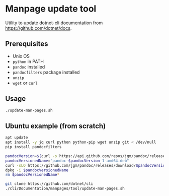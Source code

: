 # Manpage update tool

Utility to update dotnet-cli documentation from https://github.com/dotnet/docs.

## Prerequisites

* Unix OS
* `python` in PATH
* `pandoc` installed
* `pandocfilters` package installed
* `unzip`
* `wget` or `curl`

## Usage

```sh
./update-man-pages.sh
```

## Ubuntu example (from scratch)

```sh
apt update
apt install -y jq curl python python-pip wget unzip git < /dev/null
pip install pandocfilters

pandocVersion=$(curl -s https://api.github.com/repos/jgm/pandoc/releases/latest | jq -r ".tag_name")
pandocVersionedName="pandoc-$pandocVersion-1-amd64.deb"
curl -sLO https://github.com/jgm/pandoc/releases/download/$pandocVersion/$pandocVersionedName > /dev/null
dpkg -i $pandocVersionedName
rm $pandocVersionedName*

git clone https://github.com/dotnet/cli
./cli/Documentation/manpages/tool/update-man-pages.sh
```
